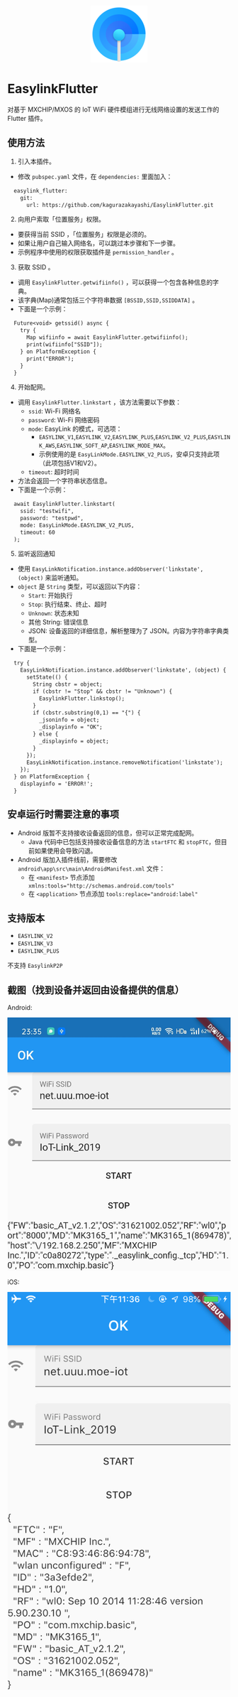 <p align="center"><img src="icon/icon.png" width="128"></p>

# EasylinkFlutter

对基于 MXCHIP/MXOS 的 IoT WiFi 硬件模组进行无线网络设置的发送工作的 Flutter 插件。

## 使用方法

1. 引入本插件。
  - 修改 `pubspec.yaml` 文件，在 `dependencies:` 里面加入：
```
  easylink_flutter:
    git:
      url: https://github.com/kagurazakayashi/EasylinkFlutter.git
```
2. 向用户索取「位置服务」权限。
  - 要获得当前 SSID ，「位置服务」权限是必须的。
  - 如果让用户自己输入网络名，可以跳过本步骤和下一步骤。
  - 示例程序中使用的权限获取插件是 `permission_handler` 。
3. 获取 SSID 。
  - 调用 `EasylinkFlutter.getwifiinfo()` ，可以获得一个包含各种信息的字典。
  - 该字典(Map)通常包括三个字符串数据 `[BSSID,SSID,SSIDDATA]` 。
  - 下面是一个示例：
```
  Future<void> getssid() async {
    try {
      Map wifiinfo = await EasylinkFlutter.getwifiinfo();
      print(wifiinfo["SSID"]);
    } on PlatformException {
      print("ERROR");
    }
  }
```
4. 开始配网。
  - 调用 `EasylinkFlutter.linkstart` ，该方法需要以下参数：
    - `ssid`: Wi-Fi 网络名
    - `password`: Wi-Fi 网络密码
    - `mode`: EasyLink 的模式，可选项：
      - `EASYLINK_V1`,`EASYLINK_V2`,`EASYLINK_PLUS`,`EASYLINK_V2_PLUS`,`EASYLINK_AWS`,`EASYLINK_SOFT_AP`,`EASYLINK_MODE_MAX`。
      - 示例使用的是 `EasyLinkMode.EASYLINK_V2_PLUS`，安卓只支持此项（此项包括V1和V2）。
    - `timeout`: 超时时间
  - 方法会返回一个字符串状态信息。
  - 下面是一个示例：
```
  await EasylinkFlutter.linkstart(
    ssid: "testwifi",
    password: "testpwd",
    mode: EasyLinkMode.EASYLINK_V2_PLUS,
    timeout: 60
  );
```
5. 监听返回通知
  - 使用 `EasyLinkNotification.instance.addObserver('linkstate', (object)` 来监听通知。
  - `object` 是 `String` 类型，可以返回以下内容：
    - `Start`: 开始执行
    - `Stop`: 执行结束、终止、超时
    - `Unknown`: 状态未知
    - 其他 String: 错误信息
    - JSON: 设备返回的详细信息，解析整理为了 JSON。内容为字符串字典类型。
  - 下面是一个示例：
```
  try {
    EasyLinkNotification.instance.addObserver('linkstate', (object) {
      setState(() {
        String cbstr = object;
        if (cbstr != "Stop" && cbstr != "Unknown") {
          EasylinkFlutter.linkstop();
        }
        if (cbstr.substring(0,1) == "{") {
          _jsoninfo = object;
          _displayinfo = "OK";
        } else {
          _displayinfo = object;
        }
      });
      EasyLinkNotification.instance.removeNotification('linkstate');
    });
  } on PlatformException {
    displayinfo = 'ERROR!';
  }
```

## 安卓运行时需要注意的事项

- Android 版暂不支持接收设备返回的信息，但可以正常完成配网。
  - Java 代码中已包括支持接收设备信息的方法 `startFTC` 和 `stopFTC`，但目前如果使用会导致闪退。
- Android 版加入插件线前，需要修改 `android\app\src\main\AndroidManifest.xml` 文件：
  - 在 `<manifest>` 节点添加 `xmlns:tools="http://schemas.android.com/tools"`
  - 在 `<application>` 节点添加 `tools:replace="android:label"`

## 支持版本

- `EASYLINK_V2`
- `EASYLINK_V3`
- `EASYLINK_PLUS`

不支持 `EasylinkP2P`

## 截图（找到设备并返回由设备提供的信息）

Android:

![Android](screenshots/android.jpg)

iOS:

![iOS](screenshots/ios.jpg)